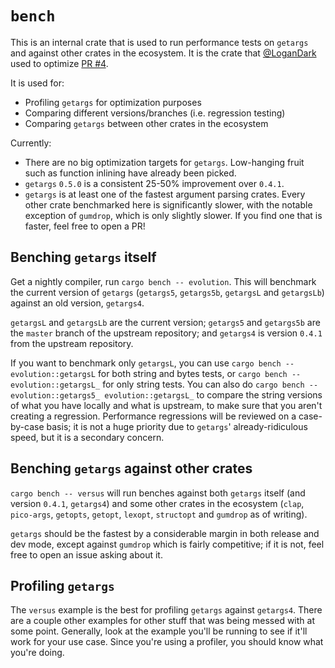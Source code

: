 # `bench`

This is an internal crate that is used to run performance tests on
`getargs` and against other crates in the ecosystem. It is the crate
that [@LoganDark](https://github.com/LoganDark) used to optimize
[PR #4](https://github.com/j-tai/getargs/pull/4).

It is used for:

- Profiling `getargs` for optimization purposes
- Comparing different versions/branches (i.e. regression testing)
- Comparing `getargs` between other crates in the ecosystem

Currently:

- There are no big optimization targets for `getargs`. Low-hanging fruit
  such as function inlining have already been picked.
- `getargs` `0.5.0` is a consistent 25-50% improvement over `0.4.1`.
- `getargs` is at least one of the fastest argument parsing crates.
  Every other crate benchmarked here is significantly slower, with the
  notable exception of `gumdrop`, which is only slightly slower. If you
  find one that is faster, feel free to open a PR!

## Benching `getargs` itself

Get a nightly compiler, run `cargo bench -- evolution`. This will
benchmark the current version of `getargs` (`getargs5`, `getargs5b`,
`getargsL` and `getargsLb`) against an old version, `getargs4`.

`getargsL` and `getargsLb` are the current version; `getargs5` and
`getargs5b` are the `master` branch of the upstream repository; and
`getargs4` is version `0.4.1` from the upstream repository.

If you want to benchmark only `getargsL`, you can use
`cargo bench -- evolution::getargsL` for both string and bytes tests, or
`cargo bench -- evolution::getargsL_` for only string tests. You can
also do `cargo bench -- evolution::getargs5_ evolution::getargsL_` to
compare the string versions of what you have locally and what is
upstream, to make sure that you aren't creating a regression.
Performance regressions will be reviewed on a case-by-case basis; it is
not a huge priority due to `getargs`' already-ridiculous speed, but it
is a secondary concern.

## Benching `getargs` against other crates

`cargo bench -- versus` will run benches against both `getargs` itself
(and version `0.4.1`, `getargs4`) and some other crates in the ecosystem
(`clap`, `pico-args`, `getopts`, `getopt`, `lexopt`, `structopt` and
`gumdrop` as of writing).

`getargs` should be the fastest by a considerable margin in both release
and dev mode, except against `gumdrop` which is fairly competitive; if
it is not, feel free to open an issue asking about it.

## Profiling `getargs`

The `versus` example is the best for profiling `getargs` against
`getargs4`. There are a couple other examples for other stuff that was
being messed with at some point. Generally, look at the example you'll
be running to see if it'll work for your use case. Since you're using a
profiler, you should know what you're doing.

